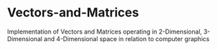 # Vectors-and-Matrices
Implementation of Vectors and Matrices operating in 2-Dimensional, 3-Dimensional and 4-Dimensional space in relation to computer graphics
